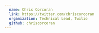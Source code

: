 ```yaml
---
  name: Chris Corcoran
  link: https://twitter.com/chriscorcoran
  organization: Technical Lead, Twilio
  github: chriscorcoran
---
```

